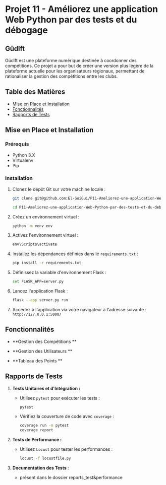 # Projet 11 - Améliorez une application Web Python par des tests et du débogage


## Güdlft
Güdlft est une plateforme numérique destinée à coordonner des compétitions. Ce projet a pour but de créer une version plus légère de la plateforme actuelle pour les organisateurs régionaux, permettant de rationaliser la gestion des compétitions entre les clubs.

## Table des Matières

- [Mise en Place et Installation](#mise-en-place-et-installation)
- [Fonctionnalités](#fonctionnalités)
- [Rapports de Tests](#rapports-de-tests)

## Mise en Place et Installation

### Prérequis

- Python 3.X
- Virtualenv
- Pip

### Installation

1. Clonez le dépôt Git sur votre machine locale :

    ```bash
    git clone git@github.com:El-GuiGui/P11-Ameliorez-une-application-Web-Python-par-des-tests-et-du-debogage-OP.git
    ```

    ```bash
    cd P11-Ameliorez-une-application-Web-Python-par-des-tests-et-du-debogage-OP
    ```

2. Créez un environnement virtuel :

    ```bash
    python -m venv env
    ```

3. Activez l'environnement virtuel :

      ```powershell
      env\Scripts\activate
      ```

4. Installez les dépendances définies dans le `requirements.txt` :

    ```bash
    pip install -r requirements.txt
    ```

5. Définissez la variable d'environnement Flask :

    ```bash
    set FLASK_APP=server.py
    ```

6. Lancez l'application Flask :

    ```bash
    flask --app server.py run
    ```

7. Accédez à l'application via votre navigateur à l'adresse suivante : `http://127.0.0.1:5000/`

## Fonctionnalités

- **Gestion des Compétitions **

- **Gestion des Utilisateurs **

- **Tableau des Points **

## Rapports de Tests

1. **Tests Unitaires et d'Intégration :**
   - Utilisez `pytest` pour exécuter les tests :

     ```bash
     pytest
     ```

   - Vérifiez la couverture de code avec `coverage` :

     ```bash
     coverage run -m pytest
     coverage report
     ```

2. **Tests de Performance :**
   - Utilisez `Locust` pour tester les performances :

     ```bash
     locust -f locustfile.py
     ```

3. **Documentation des Tests :**
   - présent dans le dossier reports_test&performance

